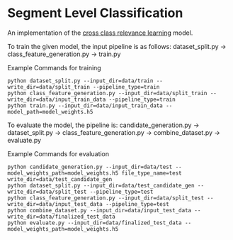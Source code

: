 # Segment Level Classification

An implementation of the [cross class relevance learning](https://arxiv.org/abs/1911.08548) model.

To train the given model, the input pipeline is as follows:
dataset_split.py -> class_feature_generation.py -> train.py

Example Commands for training
```
python dataset_split.py --input_dir=data/train --write_dir=data/split_train --pipeline_type=train
python class_feature_generation.py --input_dir=data/split_train --write_dir=data/input_train_data --pipeline_type=train
python train.py --input_dir=data/input_train_data --model_path=model_weights.h5
```

To evaluate the model, the pipeline is:
candidate_generation.py -> dataset_split.py -> class_feature_generation.py -> combine_dataset.py -> evaluate.py

Example Commands for evaluation
```
python candidate_generation.py --input_dir=data/test --model_weights_path=model_weights.h5 file_type_name=test write_dir=data/test_candidate_gen
python dataset_split.py --input_dir=data/test_candidate_gen --write_dir=data/split_test --pipeline_type=test
python class_feature_generation.py --input_dir=data/split_test --write_dir=data/input_test_data --pipeline_type=test
python combine_dataset.py --input_dir=data/input_test_data --write_dir=data/finalized_test_data
python evaluate.py --input_dir=data/finalized_test_data --model_weights_path=model_weights.h5
```